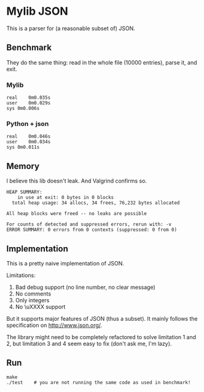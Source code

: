 # Mylib JSON

This is a parser for (a reasonable subset of) JSON.

## Benchmark

They do the same thing: read in the whole file (10000 entries), parse it, and 
exit.

### Mylib

```
real	0m0.035s
user	0m0.029s
sys	0m0.006s
```

### Python + json

```
real	0m0.046s
user	0m0.034s
sys	0m0.011s
```

## Memory

I believe this lib doesn't leak. And Valgrind confirms so.

```
HEAP SUMMARY:
    in use at exit: 0 bytes in 0 blocks
  total heap usage: 34 allocs, 34 frees, 76,232 bytes allocated

All heap blocks were freed -- no leaks are possible

For counts of detected and suppressed errors, rerun with: -v
ERROR SUMMARY: 0 errors from 0 contexts (suppressed: 0 from 0)
```

## Implementation
This is a pretty naive implementation of JSON.

Limitations:

1. Bad debug support (no line number, no clear message)
2. No comments
3. Only integers
4. No \uXXXX support

But it supports major features of JSON (thus a subset).
It mainly follows the specification on http://www.json.org/.

The library might need to be completely refactored to solve limitation
1 and 2, but limitation 3 and 4 seem easy to fix (don't ask me, I'm lazy).

## Run

```
make
./test    # you are not running the same code as used in benchmark!
```

